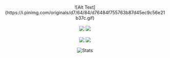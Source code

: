 
<div align="center">
<br/>
![Alt Text](https://i.pinimg.com/originals/d7/64/84/d76484f755763b87d45ec9c56e21b37c.gif)

<br />
<br/>

<div>
<img src="https://img.shields.io/badge/react%20-%2320232a.svg?&style=for-the-badge&logo=react&logoColor=%2361DAFB"/>
<img src="https://img.shields.io/badge/git%20-%23F05033.svg?&style=for-the-badge&logo=git&logoColor=white"/>
</div>
<br/>
<div>
<img src="https://img.shields.io/badge/html5%20-%23E34F26.svg?&style=for-the-badge&logo=html5&logoColor=white"/>
<img src="https://img.shields.io/badge/css3%20-%231572B6.svg?&style=for-the-badge&logo=css3&logoColor=white"/>
</div>

![Stats](https://github-readme-stats.vercel.app/api?username=simonechebelnome&theme=dark&show_icons=true&bg_color=1a1a1a&icon_color=a0ffff)

<br/>
</div>
